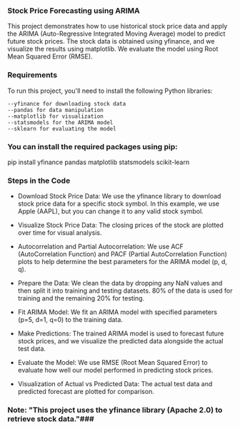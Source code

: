 ### Stock Price Forecasting using ARIMA
This project demonstrates how to use historical stock price data and apply the ARIMA (Auto-Regressive Integrated Moving Average) model to predict future stock prices. 
The stock data is obtained using yfinance, and we visualize the results using matplotlib. We evaluate the model using Root Mean Squared Error (RMSE).

### Requirements
To run this project, you'll need to install the following Python libraries:

    --yfinance for downloading stock data
    --pandas for data manipulation
    --matplotlib for visualization
    --statsmodels for the ARIMA model
    --sklearn for evaluating the model
    
### You can install the required packages using pip:
  pip install yfinance pandas matplotlib statsmodels scikit-learn
### Steps in the Code
   * Download Stock Price Data: We use the yfinance library to download stock price data for a specific stock symbol. In this example, we use Apple (AAPL), but you can change it to any valid stock symbol.

  * Visualize Stock Price Data: The closing prices of the stock are plotted over time for visual analysis.

  * Autocorrelation and Partial Autocorrelation: We use ACF (AutoCorrelation Function) and PACF (Partial AutoCorrelation Function) plots to help determine the best parameters for the ARIMA model (p, d, q).

 * Prepare the Data: We clean the data by dropping any NaN values and then split it into training and testing datasets. 80% of the data is used for training and the remaining 20% for testing.

 * Fit ARIMA Model: We fit an ARIMA model with specified parameters (p=5, d=1, q=0) to the training data.

 * Make Predictions: The trained ARIMA model is used to forecast future stock prices, and we visualize the predicted data alongside the actual test data.

 * Evaluate the Model: We use RMSE (Root Mean Squared Error) to evaluate how well our model performed in predicting stock prices.

 * Visualization of Actual vs Predicted Data: The actual test data and predicted forecast are plotted for comparison.
   
### Note: "This project uses the yfinance library (Apache 2.0) to retrieve stock data."###
